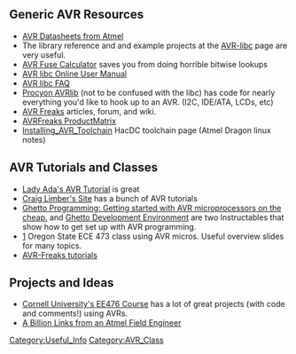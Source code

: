 ## Generic AVR Resources

-   [AVR Datasheets from
    Atmel](http://www.atmel.com/dyn/products/datasheets.asp?family_id=607)
-   The library reference and and example projects at the
    [AVR-libc](http://www.nongnu.org/avr-libc/user-manual/index.html)
    page are very useful.
-   [AVR Fuse Calculator](http://www.engbedded.com/fusecalc/) saves you
    from doing horrible bitwise lookups
-   [AVR libc Online User
    Manual](http://www.nongnu.org/avr-libc/user-manual/index.html)
-   [AVR libc FAQ](http://www.nongnu.org/avr-libc/user-manual/FAQ.html)
-   [Procyon
    AVRlib](http://www.mil.ufl.edu/~chrisarnold/components/microcontrollerBoard/AVR/avrlib/)
    (not to be confused with the libc) has code for nearly everything
    you'd like to hook up to an AVR. (I2C, IDE/ATA, LCDs, etc)
-   [AVR Freaks](http://www.avrfreaks.net/) articles, forum, and wiki.
-   [AVRFreaks
    ProductMatrix](http://www.avrfreaks.net/index.php?module=Freaks%20Devices&func=viewDev)
-   [Installing_AVR_Toolchain](Installing_AVR_Toolchain)
    HacDC toolchain page (Atmel Dragon linux notes)

## AVR Tutorials and Classes

-   [Lady Ada's AVR Tutorial](http://www.ladyada.net/learn/avr/) is
    great
-   [Craig Limber's Site](http://members.shaw.ca/climber/avr.html) has a
    bunch of AVR tutorials
-   [Ghetto Programming: Getting started with AVR microprocessors on the
    cheap.](http://www.instructables.com/id/Ghetto-Programming%3a-Getting-started-with-AVR-micro/)
    and [Ghetto Development
    Environment](http://www.instructables.com/id/Ghetto-Development-Environment/)
    are two Instructables that show how to get set up with AVR
    programming.
-   [1](http://web.engr.oregonstate.edu/~traylor/ece473/lectures/)
    Oregon State ECE 473 class using AVR micros. Useful overview slides
    for many topics.
-   [AVR-Freaks
    tutorials](http://www.avrfreaks.net/index.php?name=PNphpBB2&file=viewforum&f=11)

## Projects and Ideas

-   [Cornell University's EE476
    Course](http://instruct1.cit.cornell.edu/courses/ee476/FinalProjects/)
    has a lot of great projects (with code and comments!) using AVRs.
-   [A Billion Links from an Atmel Field
    Engineer](http://www.ipass.net/hammill/newavr.htm)

[Category:Useful_Info](Category:Useful_Info)
[Category:AVR_Class](Category:AVR_Class)
